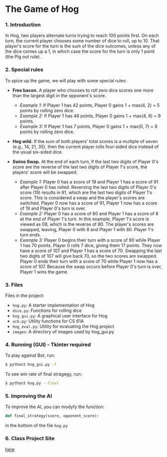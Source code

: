 # The Game of Hog

### 1. Introduction
In Hog, two players alternate turns trying to reach 100 points first. On each turn, the current player chooses some number of dice to roll, up to 10. That player's score for the turn is the sum of the dice outcomes, unless any of the dice comes up a 1, in which case the score for the turn is only 1 point (the Pig out rule).

### 2. Special rules
To spice up the game, we will play with some special rules:

  - __Free bacon.__ A player who chooses to roll zero dice scores one more than the largest digit in the opponent's score.
    * _Example 1:_ If Player 1 has 42 points, Player 0 gains 1 + max(4, 2) = 5 points by rolling zero dice.
    * _Example 2:_ If Player 1 has 48 points, Player 0 gains 1 + max(4, 8) = 9 points.
    * _Example 3:_ If Player 1 has 7 points, Player 0 gains 1 + max(0, 7) = 8 points by rolling zero dice.


  - __Hog wild.__ If the sum of both players' total scores is a multiple of seven (e.g., 14, 21, 35), then the current player rolls four-sided dice instead of the usual six-sided dice.


  - __Swine Swap.__ At the end of each turn, if the last two digits of Player 0's score are the reverse of the last two digits of Player 1's score, the players' score will be swapped.
    * _Example 1:_ Player 0 has a score of 19 and Player 1 has a score of 91 after Player 0 has rolled. Reversing the last two digits of Player 0's score (19) results in 91, which are the last two digits of Player 1's score. This is considered a swap and the player's scores are switched. Player 0 now has a score of 91, Player 1 now has a score of 19 and Player 0's turn is over.
    * _Example 2:_ Player 0 has a score of 80 and Player 1 has a score of 8 at the end of Player 1's turn. In this example, Player 1's score is viewed as 08, which is the reverse of 80. The player's scores are swapped, leaving, Player 0 with 8 and Player 1 with 80. Player 1's turn ends.
    * _Example 3:_ Player 0 begins their turn with a score of 90 while Player 1 has 70 points. Player 0 rolls 7 dice, giving them 17 points. They now have a score of 107 and Player 1 has a score of 70. Swapping the last two digits of 107 will give back 70, so the two scores are swapped. Player 0 ends their turn with a score of 70 while Player 1 now has a score of 107. Because the swap occurs before Player 0's turn is over, Player 1 wins the game.

### 3. Files

Files in the project:

* `hog.py`: A starter implementation of Hog
* `dice.py`: Functions for rolling dice
* `hog_gui.py`: A graphical user interface for Hog
* `ucb.py`: Utility functions for CS 61A
* `hog_eval.py`: Utility for evaluating the Hog project
* `images`: A directory of images used by hog_gui.py

### 4. Running (GUI) - Tkinter required

To play against Bot, run:
```sh
$ python3 hog_gui.py -f
```
To see win rate of final stragegy, run:
```sh
$ python3 hog.py --final
```

### 5. Improving the AI
To improve the AI, you can modyfy the function:
```python
def final_strategy(score, opponent_score):
```
in the bottom of the file `hog.py`

### 6. Class Project Site
[here]

[here]: <http://61a-su15-website.github.io/proj/hog/>